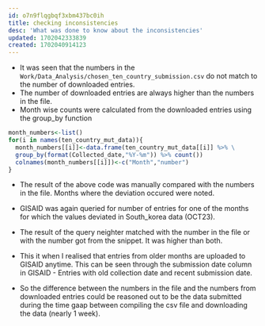 ```yaml
---
id: o7n9flqgbqf3xbm437bc0ih
title: checking inconsistencies
desc: 'What was done to know about the inconsistencies'
updated: 1702042333839
created: 1702040914123
---
```


- It was seen that the numbers in the ```Work/Data_Analysis/chosen_ten_country_submission.csv``` do not match to the number of downloaded entries. 
- The number of downloaded entries are always higher than the numbers in the file.
- Month wise counts were calculated from the downloaded entries using the group_by function
  
```r
month_numbers<-list()
for(i in names(ten_country_mut_data)){
  month_numbers[[i]]<-data.frame(ten_country_mut_data[[i]] %>% \
  group_by(format(Collected_date,"%Y-%m")) %>% count())
  colnames(month_numbers[[i]])<-c("Month","number")
}
```

- The result of the above code was manually compared with the numbers in the file. Months where the deviation occured were noted.

- GISAID was again queried for number of entries for one of the months for which the values deviated in South_korea data (OCT23).
- The result of the query neighter matched with the number in the file or with the number got from the snippet. It was higher than both.
- This it when I realised that entries from older months are uploaded to GISAID anytime. This can be seen through the submission date column in GISAID - Entries with old collection date and recent submission date.
- So the difference between the numbers in the file and the numbers from downloaded entries could be reasoned out to be the data submitted during the time gaap between compiling the csv file and downloading the data (nearly 1 week).

